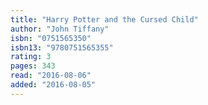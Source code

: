 ```yaml
---
title: "Harry Potter and the Cursed Child"
author: "John Tiffany"
isbn: "0751565350"
isbn13: "9780751565355"
rating: 3
pages: 343
read: "2016-08-06"
added: "2016-08-05"
---
```


